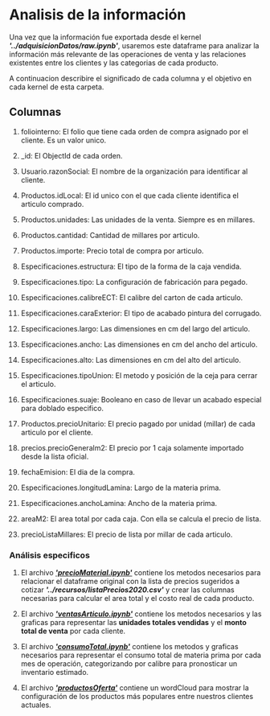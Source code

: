 # Analisis de la información

Una vez que la información fue exportada desde el kernel **_'../adquisicionDatos/raw.ipynb'_**, usaremos este dataframe para analizar la información más relevante de las operaciones de venta y las relaciones existentes entre los clientes y las categorias de cada producto.

A continuacion describire el significado de cada columna y el objetivo en cada kernel de esta carpeta.

## Columnas

1. foliointerno: El folio que tiene cada orden de compra asignado por el cliente. Es un valor unico.

2. _id: El ObjectId de cada orden.

3. Usuario.razonSocial: El nombre de la organización para identificar al cliente.

4. Productos.idLocal: El id unico con el que cada cliente identifica el articulo comprado.

5. Productos.unidades: Las unidades de la venta. Siempre es en millares.

6. Productos.cantidad: Cantidad de millares por articulo.

7. Productos.importe: Precio total de compra por articulo.

8. Especificaciones.estructura: El tipo de la forma de la caja vendida.

9. Especificaciones.tipo: La configuración de fabricación para pegado.

10. Especificaciones.calibreECT: El calibre del carton de cada articulo.

11. Especificaciones.caraExterior: El tipo de acabado pintura del corrugado.

12. Especificaciones.largo: Las dimensiones en cm del largo del articulo.

13. Especificaciones.ancho: Las dimensiones en cm del ancho del articulo.

14. Especificaciones.alto: Las dimensiones en cm del alto del articulo.

15. Especificaciones.tipoUnion: El metodo y posición de la ceja para cerrar el articulo.

16. Especificaciones.suaje: Booleano en caso de llevar un acabado especial para doblado especifico.

17. Productos.precioUnitario: El precio pagado por unidad (millar) de cada articulo por el cliente.

18. precios.precioGeneralm2: El precio por 1 caja solamente importado desde la lista oficial.

19. fechaEmision: El dia de la compra.

20. Especificaciones.longitudLamina: Largo de la materia prima. 

21. Especificaciones.anchoLamina: Ancho de la materia prima.

22. areaM2: El area total por cada caja. Con ella se calcula el precio de lista.

23. precioListaMillares: El precio de lista por millar de cada articulo.

### Análisis especificos

1. El archivo [**_'precioMaterial.ipynb'_**](/precioMaterial.ipynb) contiene los metodos necesarios para relacionar el dataframe original con la lista de precios sugeridos a cotizar **_'../recursos/listaPrecios2020.csv'_** y crear las columnas necesarias para calcular el area total y el costo real de cada producto.

2. El archivo [**_'ventasArticulo.ipynb'_**](/ventasArticulo.ipynb) contiene los metodos necesarios y las graficas para representar las **unidades totales vendidas** y el **monto total de venta** por cada cliente.

3. El archivo [**_'consumoTotal.ipynb'_**](/consumoTotal.ipynb) contiene los metodos y graficas necesarios para representar el consumo total de materia prima por cada mes de operación, categorizando por calibre para pronosticar un inventario estimado.

4. El archivo [**_'productosOferta'_**](/productosOferta.ipynb) contiene un wordCloud para mostrar la configuración de los productos más populares entre nuestros clientes actuales.
 

